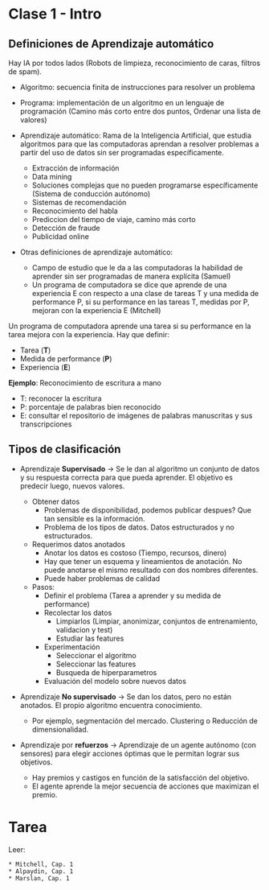 # Clase 1 - Intro

## Definiciones de Aprendizaje automático

Hay IA por todos lados (Robots de limpieza, reconocimiento de caras, filtros de spam). 

* Algoritmo: secuencia finita de instrucciones para resolver un problema
* Programa: implementación de un algoritmo en un lenguaje de programación (Camino más corto entre dos puntos, Ordenar una lista de valores)

* Aprendizaje automático: Rama de la Inteligencia Artificial, que estudia algoritmos para que las computadoras aprendan a resolver problemas a partir del uso de datos sin ser programadas específicamente.
	* Extracción de información
	* Data mining
	* Soluciones complejas que no pueden programarse específicamente (Sistema de conducción autónomo)
	* Sistemas de recomendación
	* Reconocimiento del habla
	* Prediccion del tiempo de viaje, camino más corto
	* Detección de fraude
	* Publicidad online
	
* Otras definiciones de aprendizaje automático:
	* Campo de estudio que le da a las computadoras la habilidad de aprender sin ser programadas de manera explícita (Samuel)
	* Un programa de computadora se dice que aprende de una experiencia E con respecto a una clase de tareas T y una medida de performance P, si su performance en las tareas T, medidas por P, mejoran con la experiencia E (Mitchell)

Un programa de computadora aprende una tarea si su performance en la tarea mejora con la experiencia. Hay que definir:
* Tarea (**T**)
* Medida de performance (**P**)
* Experiencia (**E**)

**Ejemplo**: Reconocimiento de escritura a mano
* T: reconocer la escritura
* P: porcentaje de palabras bien reconocido
* E: consultar el repositorio de imágenes de palabras manuscritas y sus transcripciones

## Tipos de clasificación

* Aprendizaje **Supervisado** -> Se le dan al algoritmo un conjunto de datos y su respuesta correcta para que pueda aprender. El objetivo es predecir luego, nuevos valores.
	* Obtener datos
		* Problemas de disponibilidad, podemos publicar despues? Que tan sensible es la información.
		* Problema de los tipos de datos. Datos estructurados y no estructurados.
	* Requerimos datos anotados
		* Anotar los datos es costoso (Tiempo, recursos, dinero)
		* Hay que tener un esquema y lineamientos de anotación. No puede anotarse el mismo resultado con dos nombres diferentes. 
		* Puede haber problemas de calidad
	* Pasos:
		* Definir el problema (Tarea a aprender y su medida de performance)
		* Recolectar los datos 
			* Limpiarlos (Limpiar, anonimizar, conjuntos de entrenamiento, validacion y test)
			* Estudiar las features
		* Experimentación
			* Seleccionar el algoritmo
			* Seleccionar las features
			* Busqueda de hiperparametros
		* Evaluación del modelo sobre nuevos datos
		
* Aprendizaje **No supervisado** -> Se dan los datos, pero no están anotados.  El propio algoritmo encuentra conocimiento. 
	* Por ejemplo, segmentación del mercado. Clustering o Reducción de dimensionalidad.
	
* Aprendizaje por **refuerzos** -> Aprendizaje de un agente autónomo (con sensores) para elegir acciones óptimas que le permitan lograr sus objetivos.
	* Hay premios y castigos en función de la satisfacción del objetivo.
	* El agente aprende la mejor secuencia de acciones que maximizan el premio.
		
# Tarea

Leer:

	* Mitchell, Cap. 1
	* Alpaydin, Cap. 1
	* Marslan, Cap. 1